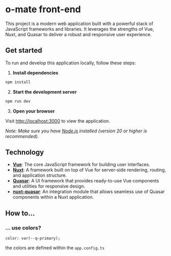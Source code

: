 # o-mate front-end

This project is a modern web application built with a powerful stack of JavaScript frameworks and libraries. It leverages the strengths of Vue, Nuxt, and Quasar to deliver a robust and responsive user experience.

## Get started

To run and develop this application locally, follow these steps:

1. **Install dependencies**

```bash
npm install
```

2. **Start the development server**

```bash
npm run dev
```

3. **Open your browser**

Visit [http://localhost:3000](http://localhost:3000) to view the application.

_Note: Make sure you have [Node.js](https://nodejs.org/) installed (version 20 or higher is recommended)._

## Technology

- **[Vue](https://vuejs.org/)**: The core JavaScript framework for building user interfaces.
- **[Nuxt](https://nuxt.com/)**: A framework built on top of Vue for server-side rendering, routing, and application structure.
- **[Quasar](https://quasar.dev/)**: A UI framework that provides ready-to-use Vue components and utilities for responsive design.
- **[nuxt-quasar](https://github.com/Maiquu/nuxt-quasar)**: An integration module that allows seamless use of Quasar components within a Nuxt application.

## How to...

### ... use colors?

`color: var(--q-primary);`

the colors are defined within the `app.config.ts`
